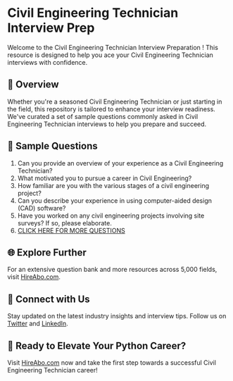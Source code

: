 # Civil Engineering Technician Interview Prep

Welcome to the Civil Engineering Technician Interview Preparation ! This resource is designed to help you ace your Civil Engineering Technician interviews with confidence.

## 🚀 Overview

Whether you're a seasoned Civil Engineering Technician or just starting in the field, this repository is tailored to enhance your interview readiness. We've curated a set of sample questions commonly asked in Civil Engineering Technician interviews to help you prepare and succeed.

## 📝 Sample Questions

1. Can you provide an overview of your experience as a Civil Engineering Technician?
2. What motivated you to pursue a career in Civil Engineering?
3. How familiar are you with the various stages of a civil engineering project?
4. Can you describe your experience in using computer-aided design (CAD) software?
5. Have you worked on any civil engineering projects involving site surveys? If so, please elaborate.
6. [CLICK HERE FOR MORE QUESTIONS](https://hireabo.com/job/3_0_45/Civil%20Engineering%20Technician)

## 🌐 Explore Further

For an extensive question bank and more resources across 5,000 fields, visit [HireAbo.com](https://www.hireabo.com).

## 📱 Connect with Us

Stay updated on the latest industry insights and interview tips. Follow us on [Twitter](https://twitter.com/hireabo) and [LinkedIn](https://www.linkedin.com/in/hire-abo-3609972a8/).

## 🚀 Ready to Elevate Your Python Career?

Visit [HireAbo.com](https://www.hireabo.com) now and take the first step towards a successful Civil Engineering Technician career!
